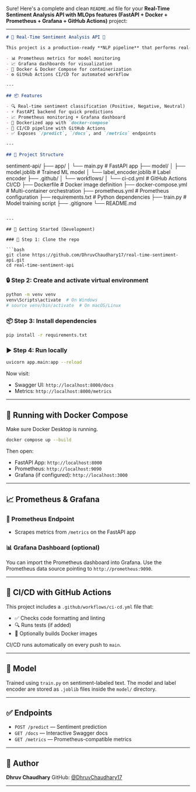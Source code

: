 Sure! Here's a complete and clean `README.md` file for your **Real-Time Sentiment Analysis API with MLOps features (FastAPI + Docker + Prometheus + Grafana + GitHub Actions)** project:

---

```markdown
# 🧠 Real-Time Sentiment Analysis API 🚀

This project is a production-ready **NLP pipeline** that performs real-time sentiment analysis on text using FastAPI. It includes:

- 📊 Prometheus metrics for model monitoring
- 📈 Grafana dashboards for visualization
- 🐳 Docker & Docker Compose for containerization
- ⚙️ GitHub Actions CI/CD for automated workflow

---

## 📦 Features

- 🔍 Real-time sentiment classification (Positive, Negative, Neutral)
- ⚡ FastAPI backend for quick predictions
- 📈 Prometheus monitoring + Grafana dashboard
- 🐳 Dockerized app with `docker-compose`
- 🔄 CI/CD pipeline with GitHub Actions
- ✅ Exposes `/predict`, `/docs`, and `/metrics` endpoints

---

## 📁 Project Structure

```

sentiment-api/
├── app/
│   └── main.py               # FastAPI app
├── model/
│   ├── model.joblib          # Trained ML model
│   └── label\_encoder.joblib  # Label encoder
├── .github/
│   └── workflows/
│       └── ci-cd.yml         # GitHub Actions CI/CD
├── Dockerfile                # Docker image definition
├── docker-compose.yml        # Multi-container orchestration
├── prometheus.yml            # Prometheus configuration
├── requirements.txt          # Python dependencies
├── train.py                  # Model training script
├── .gitignore
└── README.md

````

---

## 🚀 Getting Started (Development)

### 🔧 Step 1: Clone the repo

```bash
git clone https://github.com/DhruvChaudhary17/real-time-sentiment-api.git
cd real-time-sentiment-api
````

### 🔒 Step 2: Create and activate virtual environment

```bash
python -m venv venv
venv\Scripts\activate  # On Windows
# source venv/bin/activate  # On macOS/Linux
```

### 📦 Step 3: Install dependencies

```bash
pip install -r requirements.txt
```

### ▶️ Step 4: Run locally

```bash
uvicorn app.main:app --reload
```

Now visit:

* Swagger UI: `http://localhost:8000/docs`
* Metrics: `http://localhost:8000/metrics`

---

## 🐳 Running with Docker Compose

Make sure Docker Desktop is running.

```bash
docker compose up --build
```

Then open:

* FastAPI App: `http://localhost:8000`
* Prometheus: `http://localhost:9090`
* Grafana (if configured): `http://localhost:3000`

---

## 📈 Prometheus & Grafana

### 📍 Prometheus Endpoint

* Scrapes metrics from `/metrics` on the FastAPI app

### 📊 Grafana Dashboard (optional)

You can import the Prometheus dashboard into Grafana. Use the Prometheus data source pointing to `http://prometheus:9090`.

---

## 🤖 CI/CD with GitHub Actions

This project includes a `.github/workflows/ci-cd.yml` file that:

* ✅ Checks code formatting and linting
* 🔍 Runs tests (if added)
* 🐳 Optionally builds Docker images

CI/CD runs automatically on every push to `main`.

---

## 🧠 Model

Trained using `train.py` on sentiment-labeled text. The model and label encoder are stored as `.joblib` files inside the `model/` directory.

---

## ✅ Endpoints

* `POST /predict` — Sentiment prediction
* `GET /docs` — Interactive Swagger docs
* `GET /metrics` — Prometheus-compatible metrics

---

## 🙌 Author

**Dhruv Chaudhary**
GitHub: [@DhruvChaudhary17](https://github.com/DhruvChaudhary17)

---






